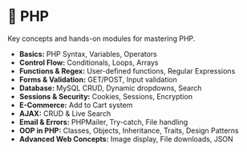 # 📘 PHP 

Key concepts and hands-on modules for mastering PHP.

- **Basics:** PHP Syntax, Variables, Operators
- **Control Flow:** Conditionals, Loops, Arrays
- **Functions & Regex:** User-defined functions, Regular Expressions
- **Forms & Validation:** GET/POST, Input validation
- **Database:** MySQL CRUD, Dynamic dropdowns, Search
- **Sessions & Security:** Cookies, Sessions, Encryption
- **E-Commerce:** Add to Cart system
- **AJAX:** CRUD & Live Search
- **Email & Errors:** PHPMailer, Try-catch, File handling
- **OOP in PHP:** Classes, Objects, Inheritance, Traits, Design Patterns
- **Advanced Web Concepts:** Image display, File downloads, JSON


